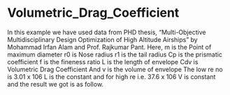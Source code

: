 # Volumetric_Drag_Coefficient
In this example we have used data from PHD thesis, “Multi-Objective Multidisciplinary Design Optimization of High Altitude Airships” by Mohammad Irfan Alam and Prof. Rajkumar Pant. Here, m is the Point of maximum diameter r0 is Nose radius r1 is the tail radius Cp is the prismatic coefficient  f is the fineness ratio L is the length of envelope Cdv is Volumetric Drag Coefficient And v is the volume of envelope The low re no is 3.01 x 106 L is the constant and  for high re i.e. 37.6 x 106 V is constant and the result we got is as follow.

